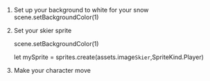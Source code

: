 1. Set up your background to white for your snow
	scene.setBackgroundColor(1)
2. Set your skier sprite
	
	scene.setBackgroundColor(1)
	
	let mySprite = sprites.create(assets.image`Skier`,SpriteKind.Player)

3. Make your character move